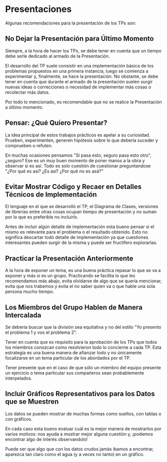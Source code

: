 # Presentaciones

Algunas recomendaciones para la presentación de los TPs son:

## No Dejar la Presentación para Último Momento

Siempre, a la hora de hacer los TPs, se debe tener en cuenta que un tiempo debe serle dedicado al armado de la Presentación.

El desarrollo del TP suele consistir en una implementación básica de los problemas propuestos en una primera instancia, luego se comienza a experimentar y, finalmente, se hace la presentación. No obstante, se debe tener en cuenta que durante el armado de la presentación suelen surgir nuevas ideas o correcciones o necesidad de implementar más cosas o recolectar más datos.

Por todo lo mencionado, es recomendable que no se realice la Presentación a último momento.

## Pensar: ¿Qué Quiero Presentar?

La idea principal de estos trabajos prácticos es apelar a su curiosidad. Prueben, experimenten, generen hipótesis sobre lo que debería suceder y comprueben o refuten.

En muchas ocasiones pensamos "Si pasa esto, seguro pasa esto otro", ¿seguro? Ese es un muy buen momento de poner manos a la obra y observar si es así. Todo es solo cuestión de cuestionar preguntandose "¿Por qué es así? ¿Es así? ¿Por qué no es asá?"

## Evitar Mostrar Código y Recaer en Detalles Técnicos de Implementación

El lenguaje en el que se desarrolló el TP, el Diagrama de Clases, versiones de librerías entre otras cosas ocupan tiempo de presentación y no suman por lo que es preferible no incluirlo.

Antes de incluir algún detalle de implementación esta bueno pensar si el mismo es relevante para el problema o el resultado obtenido. Esto no significa descartar todo detalle de implementación ya que cuestiones interesantes pueden surgir de la misma y puede ser fructífero explorarlas.

## Practicar la Presentación Anteriormente

A la hora de exponer un tema, es una buena práctica repasar lo que se va a exponer y más si es un grupo. Practicando se facilita lo que les recomendamos más abajo, evita olvidarse de algo que se quería mencionar, evita que nos trabemos y evita el no saber quien va o que hable una sola persona mucho tiempo.

## Los Miembros del Grupo Hablen de Manera Intercalada

Se debería buscar que la división sea equitativa y no del estilo "Yo presento el problema 1 y vos el problema 2".

Tener en cuenta que es requisito para la aprobación de los TPs que todos los miembros conozcan como resolvieron todo lo concierne a cada TP. Esta estrategía es una buena manera de afianzar todo y no únicamente focalizarse en un tema particular de los abordados por el TP.

Tener presente que en el caso de que sólo un miembro del equipo presente un ejercicio o tema particular sus compañeros sean probablemente interpelados.

## Incluir Gráficos Representativos para los Datos que se Muestren

Los datos se pueden mostrar de muchas formas como sueltos, con tablas o con gráficos.

En cada caso esta bueno evaluar cuál es la mejor manera de mostrarlos por varios motivos: nos ayuda a mostrar mejor alguna cuestión y, ¡podemos encontrar algo de interés observandolo! 

Puede ser que algo que con los datos crudos jamás ibamos a encontrar, aparezca tan claro como el agua (y a veces no tanto) en un gráfico. 